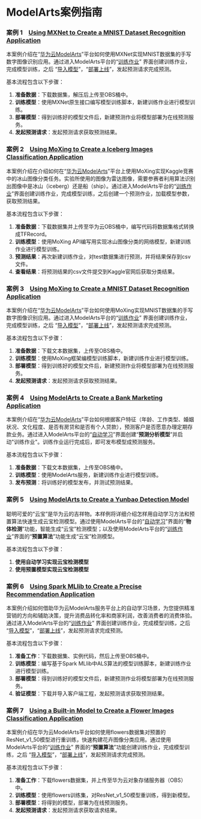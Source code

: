 # ModelArts案例指南

###  **案例 1**  &#160; &#160;[Using MXNet to Create a MNIST Dataset Recognition Application](https://github.com/huawei-clouds/modelarts-example/tree/master/Using%20MXNet%20to%20Create%20a%20MNIST%20Dataset%20Recognition%20Application)

本案例介绍在“[华为云ModelArts](https://console.huaweicloud.com/modelarts/?region=cn-north-1#/manage/dashboard)”平台如何使用MXNet实现MNIST数据集的手写数字图像识别应用。通过进入ModelArts平台的“[训练作业](https://console.huaweicloud.com/modelarts/?region=cn-north-1#/manage/trainingjobs/)” 界面创建训练作业，完成模型训练，之后 “[导入模型](https://console.huaweicloud.com/modelarts/?region=cn-north-1#/manage/models)”，“[部署上线](https://console.huaweicloud.com/modelarts/?region=cn-north-1#/manage/webservice/real-time)”，发起预测请求完成预测。

基本流程包含以下步骤：

1. **准备数据**：下载数据集，解压后上传至OBS桶中。
2. **训练模型**：使用MXNet原生接口编写模型训练脚本，新建训练作业进行模型训练。
3. **部署模型**：得到训练好的模型文件后，新建预测作业将模型部署为在线预测服务。
4. **发起预测请求**：发起预测请求获取预测结果。

###  **案例 2**  &#160; &#160;[Using MoXing to Create a Iceberg Images Classification Application](https://github.com/huawei-clouds/modelarts-example/tree/master/Using%20MoXing%20to%20Create%20a%20Iceberg%20Images%20Classification%20Application)

本案例介绍在介绍如何在“[华为云ModelArts](https://console.huaweicloud.com/modelarts/?region=cn-north-1#/manage/dashboard)”平台上使用MoXing实现Kaggle竞赛中的冰山图像分类任务。实验所使用的图像为雷达图像，需要参赛者利用算法识别出图像中是冰山（iceberg）还是船（ship）。通过进入ModelArts平台的“[训练作业](https://console.huaweicloud.com/modelarts/?region=cn-north-1#/manage/trainingjobs/)”界面创建训练作业，完成模型训练，之后创建一个预测作业，加载模型参数，获取预测结果。

基本流程包含以下步骤：

1. **准备数据**：下载数据集并上传至华为云OBS桶中，编写代码将数据集格式转换成TFRecord。
2. **训练模型**：使用MoXing API编写用实现冰山图像分类的网络模型，新建训练作业进行模型训练。
3. **预测结果**：再次新建训练作业，对test数据集进行预测，并将结果保存到csv文件。
4. **查看结果**：将预测结果的csv文件提交到Kaggle官网后获取分类结果。


###  **案例 3**  &#160; &#160;[Using MoXing to Create a MNIST Dataset Recognition Application](https://github.com/huawei-clouds/modelarts-example/tree/master/Using%20MoXing%20to%20Create%20a%20MNIST%20Dataset%20Recognition%20Application)

本案例介绍在“[华为云ModelArts](https://console.huaweicloud.com/modelarts/?region=cn-north-1#/manage/dashboard)”平台如何使用MoXing实现MNIST数据集的手写数字图像识别应用。通过进入ModelArts平台的“[训练作业](https://console.huaweicloud.com/modelarts/?region=cn-north-1#/manage/trainingjobs/)” 界面创建训练作业，完成模型训练，之后 “[导入模型](https://console.huaweicloud.com/modelarts/?region=cn-north-1#/manage/models)”，“[部署上线](https://console.huaweicloud.com/modelarts/?region=cn-north-1#/manage/webservice/real-time)”，发起预测请求完成预测。

基本流程包含以下步骤：

1. **准备数据**：下载文本数据集，上传至OBS桶中。
2. **训练模型**：使用MoXing框架编模型训练脚本，新建训练作业进行模型训练。
3. **部署模型**：得到训练好的模型文件后，新建预测作业将模型部署为在线预测服务。
4. **发起预测请求**：发起预测请求获取预测结果。

###  **案例 4**  &#160; &#160;[Using ModelArts to Create a Bank Marketing Application](https://github.com/huawei-clouds/modelarts-example/tree/master/Using%20ModelArts%20to%20Create%20a%20Bank%20Marketing%20Application)

本案例介绍在“[华为云ModelArts](https://console.huaweicloud.com/modelarts/?region=cn-north-1#/manage/dashboard)”平台如何根据客户特征（年龄、工作类型、婚姻状况、文化程度、是否有房贷和是否有个人贷款），预测客户是否愿意办理定期存款业务。通过进入ModelArts平台的“[自动学习](https://console.huaweicloud.com/modelarts/?region=cn-north-1#/manage/autoML)”界面创建“**预测分析模型**”并启动"训练作业"。训练作业运行完成后，即可发布模型成预测服务。

基本流程包含以下步骤：

1. **准备数据**：下载文本数据集，上传至OBS桶中。
2. **训练模型**：使用ModelArts服务，新建训练作业进行模型训练。
3. **发布预测**：将训练好的模型发布，并测试预测结果。

###  **案例 5**  &#160; &#160;[Using ModelArts to Create a Yunbao Detection Model](https://github.com/huawei-clouds/modelarts-example/tree/master/Using%20ModelArts%20to%20Create%20a%20Yunbao%20Detection%20Model)

聪明可爱的“云宝”是华为云的吉祥物。本样例将详细介绍怎样用自动学习方法和预置算法快速生成云宝检测模型。通过使用ModelArts平台的“[自动学习](https://console.huaweicloud.com/modelarts/?region=cn-north-1#/manage/autoML)”界面的“**物体检测**”功能，智能生成“云宝”检测模型；以及使用ModelArts平台的“[训练作业](https://console.huaweicloud.com/modelarts/?region=cn-north-1#/manage/trainingjobs/)”界面的“**预置算法**”功能生成“云宝”检测模型。

基本流程包含以下步骤：

1. **使用自动学习实现云宝检测模型**
2. **使用预置模型实现云宝检测模型**

###  **案例 6**  &#160; &#160;[Using Spark MLlib to Create a Precise Recommendation Application](https://github.com/huawei-clouds/modelarts-example/tree/master/Using%20Spark%20MLlib%20to%20Create%20a%20Precise%20Recommendation%20Application)

本案例介绍如何借助华为云ModelArts服务平台上的自动学习场景，为您提供精准营销的方向和辅助决策，提升消费品转化率和商家利润，改善消费者的消费体验。通过进入ModelArts平台的“[训练作业](https://console.huaweicloud.com/modelarts/?region=cn-north-1#/manage/trainingjobs/)” 界面创建训练作业，完成模型训练，之后 “[导入模型](https://console.huaweicloud.com/modelarts/?region=cn-north-1#/manage/models)”，“[部署上线](https://console.huaweicloud.com/modelarts/?region=cn-north-1#/manage/webservice/real-time)”，发起预测请求完成预测。


基本流程包含以下步骤：

1. **准备工作**：下载数据集、实例代码，然后上传至OBS桶中。
2. **训练模型**：编写基于Spark MLlib中ALS算法的模型训练脚本，新建训练作业进行模型训练。
3. **部署模型**：得到训练好的模型文件后，新建预测作业将模型部署为在线预测服务。
4. **验证模型**：下载并导入客户端工程，发起预测请求获取预测结果。

###  **案例 7**  &#160; &#160;[Using a Built-in Model to Create a Flower Images Classification Application](https://github.com/huawei-clouds/modelarts-example/tree/master/Using%20a%20Built-in%20Model%20to%20Create%20a%20Flower%20Images%20Classification%20Application)

本案例介绍在华为云ModelArts平台如何使用flowers数据集对预置的ResNet\_v1\_50模型进行重训练，快速构建花卉图像分类应用。通过使用ModelArts平台的“[训练作业](https://console.huaweicloud.com/modelarts/?region=cn-north-1#/manage/trainingjobs/)” 界面的“**预置算法**”功能创建训练作业，完成模型训练，之后 “[导入模型](https://console.huaweicloud.com/modelarts/?region=cn-north-1#/manage/models)”，“[部署上线](https://console.huaweicloud.com/modelarts/?region=cn-north-1#/manage/webservice/real-time)”，发起预测请求完成预测。


基本流程包含以下步骤：

1. **准备工作**：下载flowers数据集，并上传至华为云对象存储服务器（OBS）中。
2. **训练模型**：使用flowers训练集，对ResNet_v1_50模型重训练，得到新模型。
3. **部署模型**：将得到的模型，部署为在线预测服务。
4. **发起预测请求**：发起预测请求获取请求结果。
